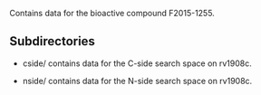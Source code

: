 Contains data for the bioactive compound F2015-1255.

## Subdirectories

- cside/ contains data for the C-side search space on rv1908c.

- nside/ contains data for the N-side search space on rv1908c.

